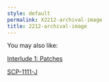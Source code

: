 ```yaml
---
style: default
permalink: X2212-archival-image
title: 2212-archival-image
---
```

You may also like:

[Interlude 1: Patches](http://scp-wiki.net/classicalinterlude)

[SCP-1111-J](http://scp-wiki.net/scp-1111-j)
